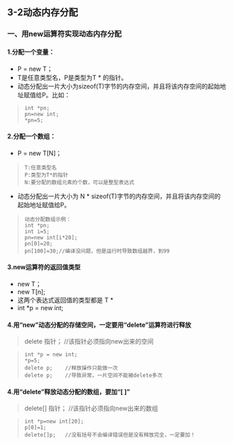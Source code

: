 ## 3-2动态内存分配
### 一、用new运算符实现动态内存分配
#### 1.分配一个变量：
-   P = new T；
- T是任意类型名，P是类型为T * 的指针。
- 动态分配出一片大小为sizeof(T)字节的内存空间，并且将该内存空间的起始地址赋值给P。比如：
>     int *pn;   
>     pn=new int;   
>     *pn=5;
#### 2.分配一个数组：
- P = new T[N]；
>     T:任意类型名
>     P:类型为T*的指针
>     N:要分配的数组元素的个数，可以是整型表达式
- 动态分配出一片大小为 N * sizeof(T)字节的内存空间，并且将该内存空间的起始地址赋值给P。
>     动态分配数组示例：
>     int *pn;
>     int i=5;
>     pn=new int[i*20];
>     pn[0]=20;
>     pn[100]=30;//编译没问题，但是运行时导致数组越界，到99
#### 3.new运算符的返回值类型
- new T；
- new T[n];
- 这两个表达式返回值的类型都是 T *
- int *p = new int;
#### 4.用“new”动态分配的存储空间，一定要用“delete”运算符进行释放
>delete 指针；   //该指针必须指向new出来的空间

>     int *p = new int;
>     *p=5;
>     delete p;    //释放操作只能做一次
>     delete p;    //导致异常，一片空间不能被delete多次
#### 4.用“delete”释放动态分配的数组，要加“[ ]”
>delete[] 指针；   //该指针必须指向new出来的数组

>     int *p=new int[20];
>     p[0]=1;
>     delete[]p;   //没有括号不会编译错误但是没有释放完全，一定要加！

